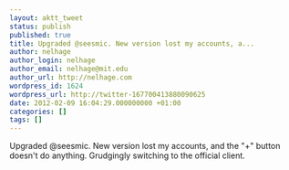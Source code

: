 ```yaml
---
layout: aktt_tweet
status: publish
published: true
title: Upgraded @seesmic. New version lost my accounts, a...
author: nelhage
author_login: nelhage
author_email: nelhage@mit.edu
author_url: http://nelhage.com
wordpress_id: 1624
wordpress_url: http://twitter-167700413880090625
date: 2012-02-09 16:04:29.000000000 +01:00
categories: []
tags: []
---
```

Upgraded @seesmic. New version lost my accounts, and the "+" button doesn't do anything. Grudgingly switching to the official client.
